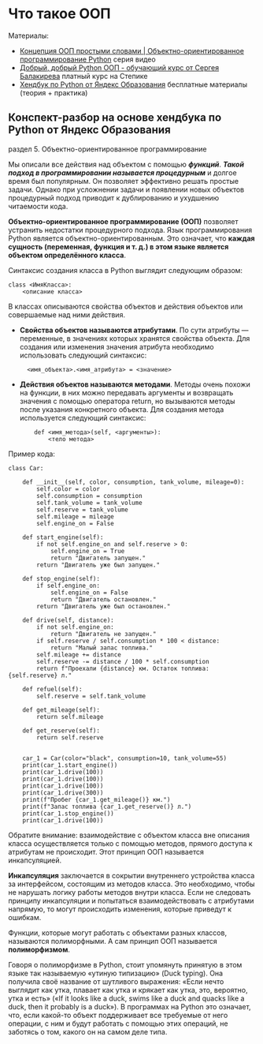 # Что такое ООП

Материалы: 

- [Концепция ООП простыми словами | Объектно-ориентированное программирование Python](https://www.youtube.com/watch?v=Z7AY41tE-3U&list=PLA0M1Bcd0w8zPwP7t-FgwONhZOHt9rz9E) серия видео
- [Добрый, добрый Python ООП - обучающий курс от Сергея Балакирева](https://stepik.org/course/116336/promo) платный курс на Степике
- [Хендбук по Python от Яндекс Образования](https://education.yandex.ru/handbook/python) бесплатные материалы (теория + практика)




## Конспект-разбор на основе хендбука по Python от Яндекс Образования

раздел 5. Объектно-ориентированное программирование

Мы описали все действия над объектом с помощью ***функций***. ***Такой подход в программировании называется процедурным*** и долгое время был популярным. Он позволяет эффективно решать простые задачи. Однако при усложнении задачи и появлении новых объектов процедурный подход приводит к дублированию и ухудшению читаемости кода.

**Объектно-ориентированное программирование (ООП)** позволяет устранить недостатки процедурного подхода. Язык программирования Python является объектно-ориентированным. Это означает, что **каждая сущность (переменная, функция и т. д.) в этом языке является объектом определённого класса**. 

Синтаксис создания класса в Python выглядит следующим образом:

    class <ИмяКласса>:
        <описание класса>

В классах описываются свойства объектов и действия объектов или совершаемые над ними действия.

- **Свойства объектов называются атрибутами**. По сути атрибуты — переменные, в значениях которых хранятся свойства объекта. Для создания или изменения значения атрибута необходимо использовать следующий синтаксис:

        <имя_объекта>.<имя_атрибута> = <значение>

- **Действия объектов называются методами**. Методы очень похожи на функции, в них можно передавать аргументы и возвращать значения с помощью оператора return, но вызываются методы после указания конкретного объекта. Для создания метода используется следующий синтаксис:

          def <имя_метода>(self, <аргументы>):
              <тело метода>

 Пример кода:

    class Car:

        def __init__(self, color, consumption, tank_volume, mileage=0):
            self.color = color
            self.consumption = consumption
            self.tank_volume = tank_volume
            self.reserve = tank_volume
            self.mileage = mileage
            self.engine_on = False

        def start_engine(self):
            if not self.engine_on and self.reserve > 0:
                self.engine_on = True
                return "Двигатель запущен."
            return "Двигатель уже был запущен."

        def stop_engine(self):
            if self.engine_on:
                self.engine_on = False
                return "Двигатель остановлен."
            return "Двигатель уже был остановлен."

        def drive(self, distance):
            if not self.engine_on:
                return "Двигатель не запущен."
            if self.reserve / self.consumption * 100 < distance:
                return "Малый запас топлива."
            self.mileage += distance
            self.reserve -= distance / 100 * self.consumption
            return f"Проехали {distance} км. Остаток топлива: {self.reserve} л."

        def refuel(self):
            self.reserve = self.tank_volume

        def get_mileage(self):
            return self.mileage

        def get_reserve(self):
            return self.reserve


        car_1 = Car(color="black", consumption=10, tank_volume=55)
        print(car_1.start_engine())
        print(car_1.drive(100))
        print(car_1.drive(100))
        print(car_1.drive(100))
        print(car_1.drive(300))
        print(f"Пробег {car_1.get_mileage()} км.")
        print(f"Запас топлива {car_1.get_reserve()} л.")
        print(car_1.stop_engine())
        print(car_1.drive(100)) 

Обратите внимание: взаимодействие с объектом класса вне описания класса осуществляется только с помощью методов, прямого доступа к атрибутам не происходит. Этот принцип ООП называется инкапсуляцией.

**Инкапсуляция** заключается в сокрытии внутреннего устройства класса за интерфейсом, состоящим из методов класса. Это необходимо, чтобы не нарушать логику работы методов внутри класса. Если не следовать принципу инкапсуляции и попытаться взаимодействовать с атрибутами напрямую, то могут происходить изменения, которые приведут к ошибкам.

Функции, которые могут работать с объектами разных классов, называются полиморфными. А сам принцип ООП называется **полиморфизмом**.

Говоря о полиморфизме в Python, стоит упомянуть принятую в этом языке так называемую «утиную типизацию» (Duck typing). Она получила своё название от шутливого выражения: «Если нечто выглядит как утка, плавает как утка и крякает как утка, это, вероятно, утка и есть» («If it looks like a duck, swims like a duck and quacks like a duck, then it probably is a duck»). В программах на Python это означает, что, если какой-то объект поддерживает все требуемые от него операции, с ним и будут работать с помощью этих операций, не заботясь о том, какого он на самом деле типа.
